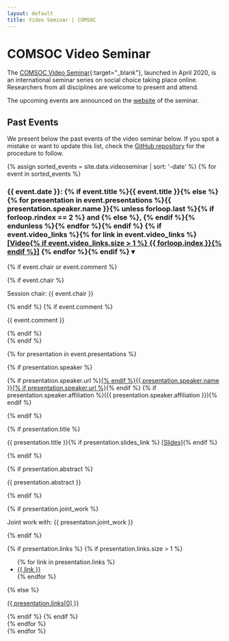 ```yaml
---
layout: default
title: Video Seminar | COMSOC
---
```


# COMSOC Video Seminar

The [COMSOC Video Seminar](https://comsocseminar.org/){:target="_blank"}, launched in April 2020, is an international
seminar series on social choice taking place online. Researchers from all disciplines are welcome
to present and attend.

The upcoming events are announced on the [website](https://comsocseminar.org/) of the seminar.

## Past Events

We present below the past events of the video seminar below.
If you spot a mistake or want to update this list, check the [GitHub repository](https://github.com/Simon-Rey/comsoc-website)
for the procedure to follow.

{% assign sorted_events = site.data.videoseminar | sort: '-date' %}
{% for event in sorted_events %}
<div class="video-seminar-event">
<h3 class="video-seminar-event-title">
    <span>
        {{ event.date }}: 
        {% if event.title %}{{ event.title }}{% else %}{% for presentation in event.presentations %}{{ presentation.speaker.name }}{% unless forloop.last %}{% if forloop.rindex == 2 %} and {% else %}, {% endif %}{% endunless %}{% endfor %}{% endif %}
        {% if event.video_links %}{% for link in event.video_links %}<a class="video-link" href="{{ link }}" target="_blank">[Video{% if event.video_links.size > 1 %} {{ forloop.index }}{% endif %}]</a> {% endfor %}{% endif %}
    </span>
    <span class="toggle-arrow">&#9662;</span>
</h3>

<div class="video-seminar-event-content">

{% if event.chair or event.comment %}
<div class="video-seminar-event-header">
{% if event.chair %}<p class="video-seminar-event-chair">Session chair: {{ event.chair }}</p>{% endif %}
{% if event.comment %}<p>{{ event.comment }}</p>{% endif %}
</div>
{% endif %}

{% for presentation in event.presentations %}

<div class="video-seminar-presentation">

{% if presentation.speaker %}<p>{% if presentation.speaker.url %}<a href="{{ presentation.speaker.url }}" target="_blank">{% endif %}{{ presentation.speaker.name }}{% if presentation.speaker.url %}</a>{% endif %} {% if presentation.speaker.affiliation %}({{ presentation.speaker.affiliation }}){% endif %}</p>{% endif %}

{% if presentation.title %}<p class="video-seminar-presentation-title">{{ presentation.title }}{% if presentation.slides_link %} <a class="slides-link" href="{{ presentation.slides_link }}" taget="_blank">[Slides]</a>{% endif %}</p>{% endif %}

{% if presentation.abstract %}<p>{{ presentation.abstract }}</p>{% endif %}

{% if presentation.joint_work %}<p>Joint work with: {{ presentation.joint_work }}</p>{% endif %}

{% if presentation.links %}
{% if presentation.links.size > 1 %}
<ul>
{% for link in presentation.links %}
<li><a href="{{ link }}">{{ link }}</a></li>
{% endfor %}
</ul>
{% else %}
<p><a href="{{ presentation.links[0] }}">{{ presentation.links[0] }}</a></p>
{% endif %}
{% endif %}

</div>
{% endfor %}
</div>
</div>
{% endfor %}

<script>
document.addEventListener('DOMContentLoaded', function () {
    const titles = document.querySelectorAll('.video-seminar-event-title');
    titles.forEach(function (title) {
        title.addEventListener('click', function () {
            console.log("Clicked!");
            const content = title.nextElementSibling;
            content.classList.toggle('show');
            title.classList.toggle('show');
        });
    });
});
</script>